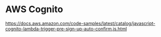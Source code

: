 # AWS Cognito
https://docs.aws.amazon.com/code-samples/latest/catalog/javascript-cognito-lambda-trigger-pre-sign-up-auto-confirm.js.html  



